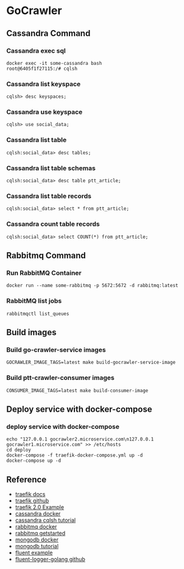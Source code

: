 
# GoCrawler
## Cassandra Command
### Cassandra exec sql
```
docker exec -it some-cassandra bash
root@6405f1f27115:/# cqlsh
```
### Cassandra list keyspace
```
cqlsh> desc keyspaces;
```
### Cassandra use keyspace
```
cqlsh> use social_data;
```
### Cassandra list table
```
cqlsh:social_data> desc tables;
```
### Cassandra list table schemas
```
cqlsh:social_data> desc table ptt_article;
```
### Cassandra list table records
```
cqlsh:social_data> select * from ptt_article;
```
### Cassandra count table records
```
cqlsh:social_data> select COUNT(*) from ptt_article;
```
## Rabbitmq Command
### Run RabbitMQ Container
```
docker run --name some-rabbitmq -p 5672:5672 -d rabbitmq:latest
```
### RabbitMQ list jobs
```
rabbitmqctl list_queues
```
## Build images
### Build go-crawler-service images
```
GOCRAWLER_IMAGE_TAGS=latest make build-gocrawler-service-image
```

### Build ptt-crawler-consumer images
```
CONSUMER_IMAGE_TAGS=latest make build-consumer-image  
```
## Deploy service with docker-compose
### deploy service with docker-compose
```
echo "127.0.0.1 gocrawler2.microservice.com\n127.0.0.1 gocrawler1.microservice.com" >> /etc/hosts
cd deploy
docker-compose -f traefik-docker-compose.yml up -d
docker-compose up -d
```

## Reference
* [traefik docs](https://doc.traefik.io/traefik/)
* [traefik github](https://github.com/traefik/traefik)
* [traefik 2.0 Example](https://github.com/DoTheEvo/Traefik-v2-examples)
* [cassandra  docker](https://hub.docker.com/_/cassandra)
* [cassandra cqlsh tutorial](https://www.tutorialspoint.com/cassandra/cassandra_cqlsh.htm)
* [rabbitmq docker](https://hub.docker.com/_/rabbitmq)
* [rabbitmq getstarted](https://www.rabbitmq.com/getstarted.html)
* [mongodb docker](https://hub.docker.com/_/mongo)
* [mongodb tutorial](https://www.tutorialspoint.com/mongodb/index.htm)
* [fluent example](https://github.com/sean830314/service-tool-note/tree/master/fluentd)
* [fluent-logger-golang github](https://github.com/fluent/fluent-logger-golang)
